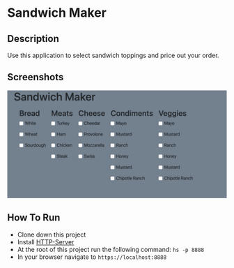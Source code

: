 # Sandwich Maker

## Description
Use this application to select sandwich toppings and price out your order. 

## Screenshots

![Pizza Maker Preview](https://raw.githubusercontent.com/meesterbaumer/SandwichMaker/master/ScreenShots/MainView.png)

## How To Run
* Clone down this project
* Install [HTTP-Server](https://www.npmjs.com/package/http-server)
* At the root of this project run the following command: `hs -p 8888`
* In your browser navigate to `https://localhost:8888`
